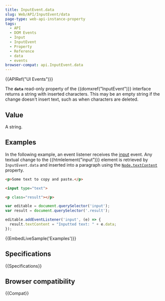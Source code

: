 ```yaml
---
title: InputEvent.data
slug: Web/API/InputEvent/data
page-type: web-api-instance-property
tags:
  - API
  - DOM Events
  - Input
  - InputEvent
  - Property
  - Reference
  - data
  - events
browser-compat: api.InputEvent.data
---
```

{{APIRef("UI Events")}}

The **`data`** read-only property of the
{{domxref("InputEvent")}} interface returns a string with inserted
characters. This may be an empty string if the change doesn't insert text, such as when
characters are deleted.

## Value

A string.

## Examples

In the following example, an event listener receives the [input](/en-US/docs/Web/API/HTMLElement/input_event) event. Any textual change
to the {{htmlelement("input")}} element is retrieved by `InputEvent.data` and
inserted into a paragraph using the
[`Node.textContent`](/en-US/docs/Web/API/Node/textContent)
property.

```html
<p>Some text to copy and paste.</p>

<input type="text">

<p class="result"></p>
```

```js
var editable = document.querySelector('input');
var result = document.querySelector('.result');

editable.addEventListener('input', (e) => {
  result.textContent = "Inputted text: " + e.data;
});
```

{{EmbedLiveSample('Examples')}}

## Specifications

{{Specifications}}

## Browser compatibility

{{Compat}}

